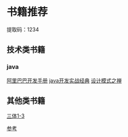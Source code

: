 # 书籍推荐
提取码：1234
## 技术类书籍
### java
[阿里巴巴开发手册](https://pan.baidu.com/s/1RuqyHHXPxtIiGeuwcDPcJQ) [java开发实战经典](https://pan.baidu.com/s/1f87GqCj1cUChw35GaNkKtg) [设计模式之禅](https://pan.baidu.com/s/128WYXmTcYymLbNzPTO_-8w)

## 其他类书籍
[三体1-3](https://pan.baidu.com/s/1TjNHHA3VaRhea0is86dvSw)



[参考](https://pdai.tech/)

